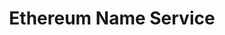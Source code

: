 ---
blog: https://medium.com/the-ethereum-name-service
git: https://github.com/ensdomains
logohandle: ensdomains
sort: ens
title: Ethereum Name Service
twitter: https://x.com/ensdomains
website: https://ens.domains/
---